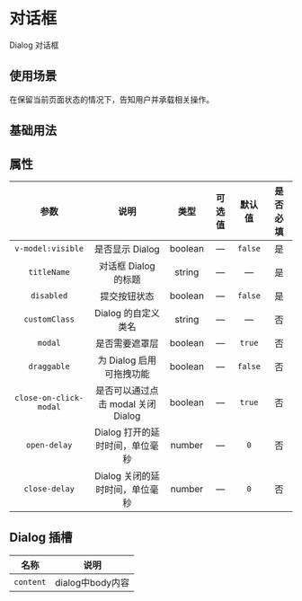 <!-- 加载 demo 组件 start -->
<script setup>
import demo from './demo.vue'
</script>
<!-- 加载 demo 组件 end -->

<!-- 正文开始 -->

# 对话框

Dialog 对话框

## 使用场景

在保留当前页面状态的情况下，告知用户并承载相关操作。

## 基础用法
<Preview comp-name="Dialog" demo-name="demo">
  <demo />
</Preview>

## 属性
参数 | 说明 | 类型 | 可选值 | 默认值 | 是否必填
:-: | :-: | :-: | :-: | :-: | :-:
`v-model:visible` | 是否显示 Dialog | boolean | — | `false` | 是 
`titleName` | 对话框 Dialog 的标题 | string | — | — | 是
`disabled` | 提交按钮状态 | boolean | — | `false` | 是
`customClass` | Dialog 的自定义类名 | string | — | — | 否
`modal` | 是否需要遮罩层 | boolean | — | `true` | 否
`draggable` | 为 Dialog 启用可拖拽功能 | boolean | — | `false` | 否
`close-on-click-modal` | 是否可以通过点击 modal 关闭 Dialog | boolean | — | `true` | 否
`open-delay` | Dialog 打开的延时时间，单位毫秒 | number | — | `0` | 否
`close-delay` | Dialog 关闭的延时时间，单位毫秒 | number | — | `0` | 否

## Dialog 插槽
名称 | 说明 
:-: | :-: 
`content` | dialog中body内容

<!-- ## 事件
事件名 | 说明 | 参数列表 | 参数说明
:-: | :-: | :-: | :-:
`click` | 对话框表单提交事件 | — | —
`customEvent` | — | — | — | — -->
